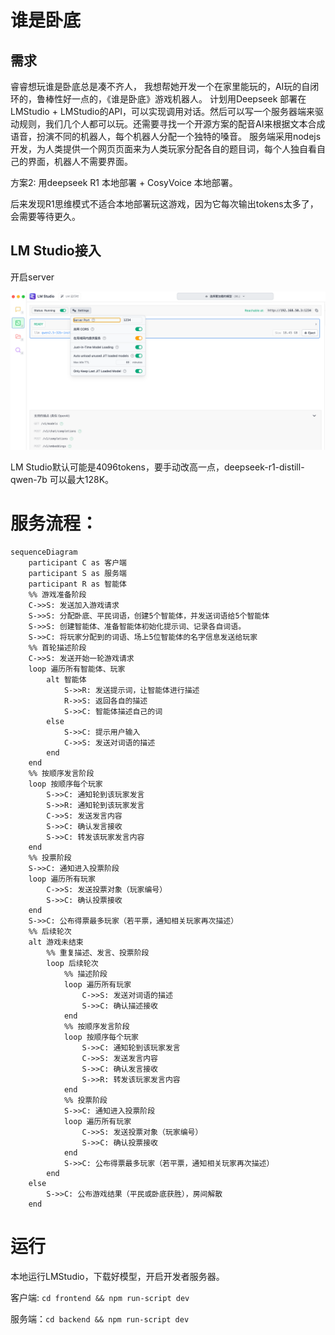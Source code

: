 # 谁是卧底

## 需求

睿睿想玩谁是卧底总是凑不齐人， 我想帮她开发一个在家里能玩的，AI玩的自闭环的，鲁棒性好一点的，《谁是卧底》游戏机器人。 计划用Deepseek 部署在LMStudio + LMStudio的API，可以实现调用对话。然后可以写一个服务器端来驱动规则，我们几个人都可以玩。还需要寻找一个开源方案的配音AI来根据文本合成语音，扮演不同的机器人，每个机器人分配一个独特的嗓音。 服务端采用nodejs开发，为人类提供一个网页页面来为人类玩家分配各自的题目词，每个人独自看自己的界面，机器人不需要界面。



方案2: 用deepseek R1 本地部署 + CosyVoice 本地部署。

后来发现R1思维模式不适合本地部署玩这游戏，因为它每次输出tokens太多了，会需要等待更久。



## LM Studio接入

开启server

![image-20250201102953699](README.assets/image-20250201102953699.png)

LM Studio默认可能是4096tokens，要手动改高一点，deepseek-r1-distill-qwen-7b 可以最大128K。



# 服务流程：

```mermaid
sequenceDiagram
    participant C as 客户端
    participant S as 服务端
    participant R as 智能体
    %% 游戏准备阶段
    C->>S: 发送加入游戏请求
    S->>S: 分配卧底、平民词语，创建5个智能体，并发送词语给5个智能体
    S->>S: 创建智能体、准备智能体初始化提示词、记录各自词语。
    S->>C: 将玩家分配到的词语、场上5位智能体的名字信息发送给玩家
    %% 首轮描述阶段
    C->>S: 发送开始一轮游戏请求
    loop 遍历所有智能体、玩家
    	alt 智能体
    		S->>R: 发送提示词，让智能体进行描述
    		R->>S: 返回各自的描述
            S->>C: 智能体描述自己的词
    	else 
            S->>C: 提示用户输入
  	        C->>S: 发送对词语的描述		
    	end
    end
    %% 按顺序发言阶段
    loop 按顺序每个玩家
        S->>C: 通知轮到该玩家发言
        S->>R: 通知轮到该玩家发言
        C->>S: 发送发言内容
        S->>C: 确认发言接收
        S->>C: 转发该玩家发言内容
    end
    %% 投票阶段
    S->>C: 通知进入投票阶段
    loop 遍历所有玩家
        C->>S: 发送投票对象（玩家编号）
        S->>C: 确认投票接收
    end
    S->>C: 公布得票最多玩家（若平票，通知相关玩家再次描述）
    %% 后续轮次
    alt 游戏未结束
        %% 重复描述、发言、投票阶段
        loop 后续轮次
            %% 描述阶段
            loop 遍历所有玩家
                C->>S: 发送对词语的描述
                S->>C: 确认描述接收
            end
            %% 按顺序发言阶段
            loop 按顺序每个玩家
                S->>C: 通知轮到该玩家发言
                C->>S: 发送发言内容
                S->>C: 确认发言接收
                S->>R: 转发该玩家发言内容
            end
            %% 投票阶段
            S->>C: 通知进入投票阶段
            loop 遍历所有玩家
                C->>S: 发送投票对象（玩家编号）
                S->>C: 确认投票接收
            end
            S->>C: 公布得票最多玩家（若平票，通知相关玩家再次描述）
        end
    else
        S->>C: 公布游戏结果（平民或卧底获胜），房间解散
    end
```



# 运行

本地运行LMStudio，下载好模型，开启开发者服务器。

客户端: `cd frontend && npm run-script dev`

服务端：`cd backend && npm run-script dev`

